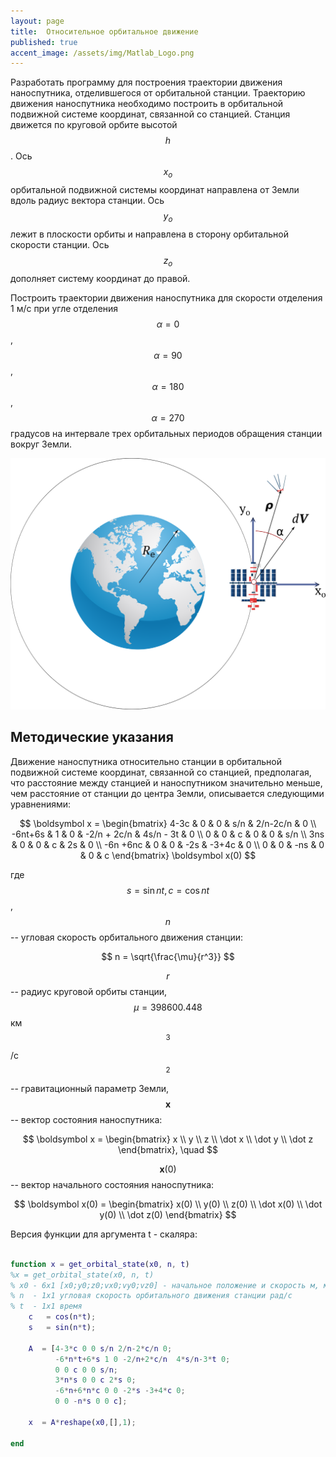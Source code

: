 ```yaml
---
layout: page
title:  Относительное орбитальное движение
published: true
accent_image: /assets/img/Matlab_Logo.png
---
```


Разработать программу для построения траектории движения наноспутника, отделившегося от орбитальной станции. Траекторию движения наноспутника необходимо построить в орбитальной подвижной системе координат, связанной со станцией. Станция движется по круговой орбите высотой $$h$$. Ось $$x _o$$ орбитальной подвижной системы координат направлена от Земли вдоль радиус вектора станции. Ось $$y_o$$ лежит в плоскости орбиты и направлена в сторону орбитальной скорости станции. Ось $$z_o$$ дополняет систему координат до правой.   

Построить траектории движения наноспутника для скорости отделения 1 м/с при угле отделения $$\alpha=0$$, $$\alpha=90$$, $$\alpha=180$$,  $$\alpha=270$$ градусов на интервале трех орбитальных периодов обращения станции вокруг Земли.

![Image](orbital_relative.png)
  
## Методические указания

Движение наноспутника относительно станции в орбитальной подвижной системе координат, связанной со станцией, предполагая, что расстояние между станцией и наноспутником значительно меньше, чем расстояние от станции до центра Земли, описывается следующими уравнениями:

$$
	\boldsymbol x =   
	\begin{bmatrix}  
		4-3c & 0 & 0 & s/n & 2/n-2c/n & 0 \\
		-6nt+6s & 1 & 0 & -2/n + 2c/n & 4s/n - 3t & 0 \\
		0 & 0 & c & 0 & 0 & s/n \\
		3ns & 0 & 0 & c & 2s & 0 \\
		-6n +6nc & 0 & 0 & -2s & -3+4c & 0 \\
		0 & 0 & -ns & 0 & 0 & c 
	\end{bmatrix} \boldsymbol x(0)	 	
$$

где $$s = \sin nt, \, c = \cos nt$$, $$n$$ -- угловая скорость орбитального движения станции:

$$
	n = \sqrt{\frac{\mu}{r^3}}
$$

$$r$$ -- радиус круговой орбиты станции, $$\mu = 398600.448$$ км$$^3$$/c$$^2$$ -- гравитационный параметр Земли, $$\boldsymbol x$$ -- вектор состояния наноспутника:

$$
	\boldsymbol x = \begin{bmatrix} x \\ y \\ z \\ \dot x \\ \dot y \\ \dot z \end{bmatrix}, \quad 
$$

$$\boldsymbol x(0)$$ -- вектор начального состояния наноспутника:

$$	
	\boldsymbol x(0) = \begin{bmatrix} x(0) \\ y(0) \\ z(0) \\ \dot x(0) \\ \dot y(0) \\ \dot z(0) \end{bmatrix}
$$

Версия функции для аргумента t - скаляра: 

~~~matlab

function x = get_orbital_state(x0, n, t)    
%x = get_orbital_state(x0, n, t) 
% x0 - 6x1 [x0;y0;z0;vx0;vy0;vz0] - начальное положение и скорость м, м/с
% n  - 1x1 угловая скорость орбитального движения станции рад/с
% t  - 1x1 время 
    c   = cos(n*t);
    s   = sin(n*t);
   
    A  = [4-3*c 0 0 s/n 2/n-2*c/n 0;
          -6*n*t+6*s 1 0 -2/n+2*c/n  4*s/n-3*t 0;
          0 0 c 0 0 s/n;
          3*n*s 0 0 c 2*s 0; 
          -6*n+6*n*c 0 0 -2*s -3+4*c 0;
          0 0 -n*s 0 0 c];
    
    x  = A*reshape(x0,[],1);
    
end

~~~



